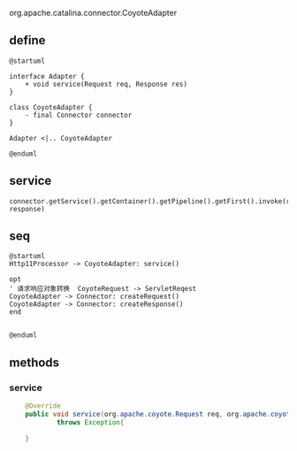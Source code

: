 org.apache.catalina.connector.CoyoteAdapter

## define

```plantuml
@startuml

interface Adapter {
    + void service(Request req, Response res)
}

class CoyoteAdapter {
    - final Connector connector
}

Adapter <|.. CoyoteAdapter

@enduml

```


## service
```
connector.getService().getContainer().getPipeline().getFirst().invoke(request, response)
```

## seq

```plantuml
@startuml
Http11Processor -> CoyoteAdapter: service()

opt
' 请求响应对象转换  CoyoteRequest -> ServletReqest
CoyoteAdapter -> Connector: createRequest()
CoyoteAdapter -> Connector: createResponse()
end


@enduml
```

## methods

### service
```java
    @Override
    public void service(org.apache.coyote.Request req, org.apache.coyote.Response res)
            throws Exception{

    }
```